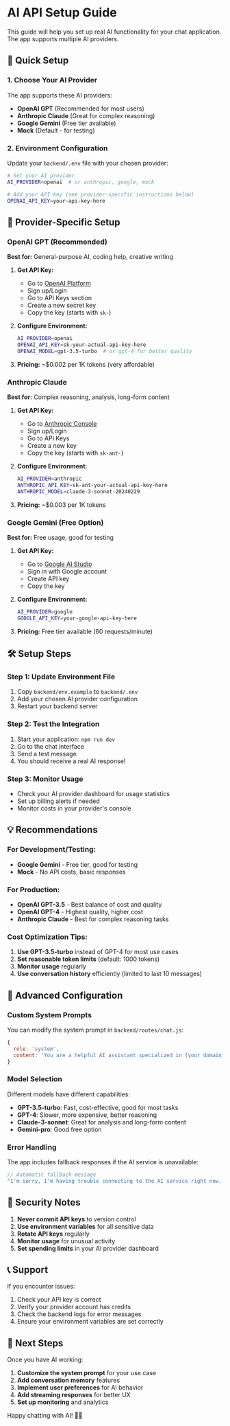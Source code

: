 # AI API Setup Guide

This guide will help you set up real AI functionality for your chat application. The app supports multiple AI providers.

## 🚀 Quick Setup

### 1. Choose Your AI Provider

The app supports these AI providers:
- **OpenAI GPT** (Recommended for most users)
- **Anthropic Claude** (Great for complex reasoning)
- **Google Gemini** (Free tier available)
- **Mock** (Default - for testing)

### 2. Environment Configuration

Update your `backend/.env` file with your chosen provider:

```bash
# Set your AI provider
AI_PROVIDER=openai  # or anthropic, google, mock

# Add your API key (see provider-specific instructions below)
OPENAI_API_KEY=your-api-key-here
```

## 🔑 Provider-Specific Setup

### OpenAI GPT (Recommended)

**Best for:** General-purpose AI, coding help, creative writing

1. **Get API Key:**
   - Go to [OpenAI Platform](https://platform.openai.com/)
   - Sign up/Login
   - Go to API Keys section
   - Create a new secret key
   - Copy the key (starts with `sk-`)

2. **Configure Environment:**
   ```bash
   AI_PROVIDER=openai
   OPENAI_API_KEY=sk-your-actual-api-key-here
   OPENAI_MODEL=gpt-3.5-turbo  # or gpt-4 for better quality
   ```

3. **Pricing:** ~$0.002 per 1K tokens (very affordable)

### Anthropic Claude

**Best for:** Complex reasoning, analysis, long-form content

1. **Get API Key:**
   - Go to [Anthropic Console](https://console.anthropic.com/)
   - Sign up/Login
   - Go to API Keys
   - Create a new key
   - Copy the key (starts with `sk-ant-`)

2. **Configure Environment:**
   ```bash
   AI_PROVIDER=anthropic
   ANTHROPIC_API_KEY=sk-ant-your-actual-api-key-here
   ANTHROPIC_MODEL=claude-3-sonnet-20240229
   ```

3. **Pricing:** ~$0.003 per 1K tokens

### Google Gemini (Free Option)

**Best for:** Free usage, good for testing

1. **Get API Key:**
   - Go to [Google AI Studio](https://makersuite.google.com/app/apikey)
   - Sign in with Google account
   - Create API key
   - Copy the key

2. **Configure Environment:**
   ```bash
   AI_PROVIDER=google
   GOOGLE_API_KEY=your-google-api-key-here
   ```

3. **Pricing:** Free tier available (60 requests/minute)

## 🛠️ Setup Steps

### Step 1: Update Environment File

1. Copy `backend/env.example` to `backend/.env`
2. Add your chosen AI provider configuration
3. Restart your backend server

### Step 2: Test the Integration

1. Start your application: `npm run dev`
2. Go to the chat interface
3. Send a test message
4. You should receive a real AI response!

### Step 3: Monitor Usage

- Check your AI provider dashboard for usage statistics
- Set up billing alerts if needed
- Monitor costs in your provider's console

## 💡 Recommendations

### For Development/Testing:
- **Google Gemini** - Free tier, good for testing
- **Mock** - No API costs, basic responses

### For Production:
- **OpenAI GPT-3.5** - Best balance of cost and quality
- **OpenAI GPT-4** - Highest quality, higher cost
- **Anthropic Claude** - Best for complex reasoning tasks

### Cost Optimization Tips:

1. **Use GPT-3.5-turbo** instead of GPT-4 for most use cases
2. **Set reasonable token limits** (default: 1000 tokens)
3. **Monitor usage** regularly
4. **Use conversation history** efficiently (limited to last 10 messages)

## 🔧 Advanced Configuration

### Custom System Prompts

You can modify the system prompt in `backend/routes/chat.js`:

```javascript
{
  role: 'system',
  content: 'You are a helpful AI assistant specialized in [your domain]. Provide clear, concise, and helpful responses.'
}
```

### Model Selection

Different models have different capabilities:

- **GPT-3.5-turbo**: Fast, cost-effective, good for most tasks
- **GPT-4**: Slower, more expensive, better reasoning
- **Claude-3-sonnet**: Great for analysis and long-form content
- **Gemini-pro**: Good free option

### Error Handling

The app includes fallback responses if the AI service is unavailable:

```javascript
// Automatic fallback message
"I'm sorry, I'm having trouble connecting to the AI service right now. Please try again later."
```

## 🚨 Security Notes

1. **Never commit API keys** to version control
2. **Use environment variables** for all sensitive data
3. **Rotate API keys** regularly
4. **Monitor usage** for unusual activity
5. **Set spending limits** in your AI provider dashboard

## 📞 Support

If you encounter issues:

1. Check your API key is correct
2. Verify your provider account has credits
3. Check the backend logs for error messages
4. Ensure your environment variables are set correctly

## 🎯 Next Steps

Once you have AI working:

1. **Customize the system prompt** for your use case
2. **Add conversation memory** features
3. **Implement user preferences** for AI behavior
4. **Add streaming responses** for better UX
5. **Set up monitoring** and analytics

Happy chatting with AI! 🤖✨
